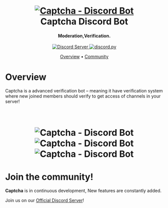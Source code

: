 <h1 align="center">
  <br>
  <a href="https://invite.captcha.tk/"><img src="https://cdn.discordapp.com/avatars/953314594888224808/3fb110ad88f50dd63e4512c630b0d24d.webp" alt="Captcha - Discord Bot"></a>
  <br>
  Captcha Discord Bot
  <br>
</h1>

<h4 align="center">Moderation,Verification.</h4>
<p align="center">
  <a href="https://discord.gg/KMzNZMyWTx">
    <img src="https://discordapp.com/api/guilds/956902872853913600/widget.png?style=shield" alt="Discord Server">
  </a>
  <a href="https://github.com/Pycord-Development/pycord/">
     <img src="https://img.shields.io/badge/discord-py-blue.svg" alt="discord.py">
  </a>
</p>
<p align="center">
  <a href="#Overview">Overview</a>
  •
  <a href="#join-the-community">Community</a>
</p>

# Overview

Captcha is a advanced verification bot – meaning it have verification system where new joined members should verify to get access of channels in your server!
<h1 align="center">
  <br>
  <img src="https://imgur.com/vJrohoz.png" alt="Captcha - Discord Bot">
  <img src="https://imgur.com/azbtBIk.png" alt="Captcha - Discord Bot">
  <img src="https://imgur.com/T5NZ3Mp.png" alt="Captcha - Discord Bot">
</h1>

# Join the community!

**Captcha** is in continuous development, New features are constantly added.

Join us on our [Official Discord Server](https://discord.gg/KMzNZMyWTx)!
